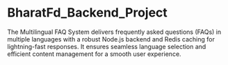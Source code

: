# BharatFd_Backend_Project
The Multilingual FAQ System delivers frequently asked questions (FAQs) in multiple languages with a robust Node.js backend and Redis caching for lightning-fast responses. It ensures seamless language selection and efficient content management for a smooth user experience.
